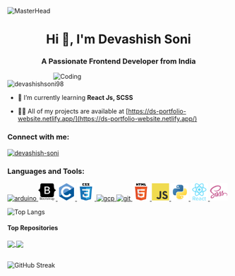 ![MasterHead](https://trisya.com/myimg/child/Website%20Design.gif)
<h1 align="center">Hi 👋, I'm Devashish Soni</h1>
<h3 align="center">A Passionate Frontend Developer from India</h3>
<img align="right" alt="Coding" width="400" src="https://cdn.dribbble.com/users/1162077/screenshots/3848914/programmer.gif">

<p align="left"> <img src="https://komarev.com/ghpvc/?username=devashishsoni98&label=Profile%20views&color=0e75b6&style=flat" alt="devashishsoni98" /> </p>

- 🌱 I’m currently learning **React Js, SCSS**

- 👨‍💻 All of my projects are available at [https://ds-portfolio-website.netlify.app/](https://ds-portfolio-website.netlify.app/)

<h3 align="left">Connect with me:</h3>
<p align="left">
<a href="https://linkedin.com/in/devashish-soni" target="blank"><img align="center" src="https://raw.githubusercontent.com/rahuldkjain/github-profile-readme-generator/master/src/images/icons/Social/linked-in-alt.svg" alt="devashish-soni" height="30" width="40" /></a>
</p>

<h3 align="left">Languages and Tools:</h3>
<p align="left"> <a href="https://www.arduino.cc/" target="_blank" rel="noreferrer"> <img src="https://cdn.worldvectorlogo.com/logos/arduino-1.svg" alt="arduino" width="40" height="40"/> </a> <a href="https://getbootstrap.com" target="_blank" rel="noreferrer"> <img src="https://raw.githubusercontent.com/devicons/devicon/master/icons/bootstrap/bootstrap-plain-wordmark.svg" alt="bootstrap" width="40" height="40"/> </a> <a href="https://www.cprogramming.com/" target="_blank" rel="noreferrer"> <img src="https://raw.githubusercontent.com/devicons/devicon/master/icons/c/c-original.svg" alt="c" width="40" height="40"/> </a> <a href="https://www.w3schools.com/css/" target="_blank" rel="noreferrer"> <img src="https://raw.githubusercontent.com/devicons/devicon/master/icons/css3/css3-original-wordmark.svg" alt="css3" width="40" height="40"/> </a> <a href="https://cloud.google.com" target="_blank" rel="noreferrer"> <img src="https://www.vectorlogo.zone/logos/google_cloud/google_cloud-icon.svg" alt="gcp" width="40" height="40"/> </a> <a href="https://git-scm.com/" target="_blank" rel="noreferrer"> <img src="https://www.vectorlogo.zone/logos/git-scm/git-scm-icon.svg" alt="git" width="40" height="40"/> </a> <a href="https://www.w3.org/html/" target="_blank" rel="noreferrer"> <img src="https://raw.githubusercontent.com/devicons/devicon/master/icons/html5/html5-original-wordmark.svg" alt="html5" width="40" height="40"/> </a> <a href="https://developer.mozilla.org/en-US/docs/Web/JavaScript" target="_blank" rel="noreferrer"> <img src="https://raw.githubusercontent.com/devicons/devicon/master/icons/javascript/javascript-original.svg" alt="javascript" width="40" height="40"/> </a> <a href="https://www.python.org" target="_blank" rel="noreferrer"> <img src="https://raw.githubusercontent.com/devicons/devicon/master/icons/python/python-original.svg" alt="python" width="40" height="40"/> </a> <a href="https://reactjs.org/" target="_blank" rel="noreferrer"> <img src="https://raw.githubusercontent.com/devicons/devicon/master/icons/react/react-original-wordmark.svg" alt="react" width="40" height="40"/> </a> <a href="https://sass-lang.com" target="_blank" rel="noreferrer"> <img src="https://raw.githubusercontent.com/devicons/devicon/master/icons/sass/sass-original.svg" alt="sass" width="40" height="40"/> </a> </p>



![Top Langs](https://github-readme-stats.vercel.app/api/top-langs/?username=devashishsoni98&layout=compact)

#### Top Repositories


<a href="https://github.com/devashishsoni98/my-portfolio">
  <img align="center" src="https://github-readme-stats.vercel.app/api/pin/?username=devashishsoni98&repo=my-portfolio&theme=buefy" />
</a>
<a href="https://github.com/devashishsoni98/Web-Based-Skyline-Management-System">
  <img align="center" src="https://github-readme-stats.vercel.app/api/pin/?username=devashishsoni98&repo=Web-Based-Skyline-Management-System&theme=buefy" />
</a>
<br />
<br />

![GitHub Streak](https://streak-stats.demolab.com/?user=devashishsoni98&theme=default)

